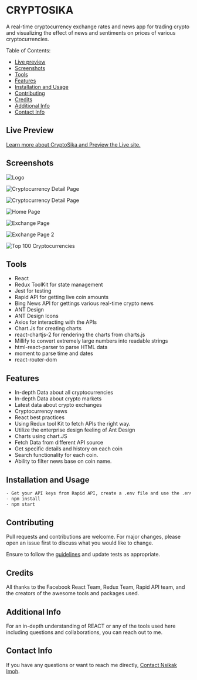 # CRYPTOSIKA
A real-time cryptocurrency exchange rates and news app for trading crypto and visualizing the effect of news and sentiments on prices of various cryptocurrencies. 

Table of Contents:
- [Live preview](#screenshots)
- [Screenshots](#screenshots)
- [Tools](#tools)
- [Features](#features)
- [Installation and Usage](#installation)
- [Contributing](#contributing)
- [Credits](#credits)
- [Additional Info](#additional-info)
- [Contact Info](#contact-info)

## Live Preview
[Learn more about CryptoSika and Preview the Live site.](#screenshots)

## Screenshots

![Logo](https://github.com/drmacsika/cryptosika/blob/master/src/images/cryptosika_logo_transparent.png)

![Cryptocurrency Detail Page](https://github.com/drmacsika/cryptosika/blob/master/src/images/crypto_detail_page.png)

![Cryptocurrency Detail Page](https://github.com/drmacsika/cryptosika/blob/master/src/images/crypto_detail_page2.png)

![Home Page](https://github.com/drmacsika/cryptosika/blob/master/src/images/home_page.png)

![Exchange Page](https://github.com/drmacsika/cryptosika/blob/master/src/images/current_exchange_rate_page.png)

![Exchange Page 2](https://github.com/drmacsika/cryptosika/blob/master/src/images/current_exchange_rate_page2.png)

![Top 100 Cryptocurrencies](https://github.com/drmacsika/cryptosika/blob/master/src/images/cryptocurrencies_list_page2.png)

## Tools

- React
- Redux ToolKit for state management
- Jest for testing
- Rapid API for getting live coin amounts
- Bing News API for gettings various real-time crypto news
- ANT Design
- ANT Design Icons
- Axios for interacting with the APIs
- Chart.Js for creating charts
- react-chartjs-2 for rendering the charts from charts.js
- Millify to convert extremely large numbers into readable strings
- html-react-parser  to parse HTML data
- moment to parse time and dates
- react-router-dom

## Features

- In-depth Data about all cryptocurrencies
- In-depth Data about crypto markets
- Latest data about crypto exchanges
- Cryptocurrency news
- React best practices
- Using Redux tool Kit to fetch APIs the right way.
- Utilize the enterprise design feeling of Ant Design
- Charts using chart.JS
- Fetch Data from different API source
- Get specific details and history on each coin
- Search functionality for each coin.
- Ability to filter news base on coin name.

## Installation and Usage

```bash
- Get your API keys from Rapid API, create a .env file and use the .env.example file as a guide to set your environment variables.
- npm install
- npm start
```

## Contributing

Pull requests and contributions are welcome. For major changes, please open an issue first to discuss what you would like to change.

Ensure to follow the [guidelines](https://github.com/drmacsika/cryptosika/blob/master/CONTRIBUTING.md) and update tests as appropriate.

## Credits

All thanks to the Facebook React Team, Redux Team, Rapid API team, and the creators of the awesome tools and packages used.

## Additional Info

For an in-depth understanding of REACT or any of the tools used here including questions and collaborations, you can reach out to me.

## Contact Info

If you have any questions or want to reach me directly, 
[Contact Nsikak Imoh](https://nsikakimoh.com).